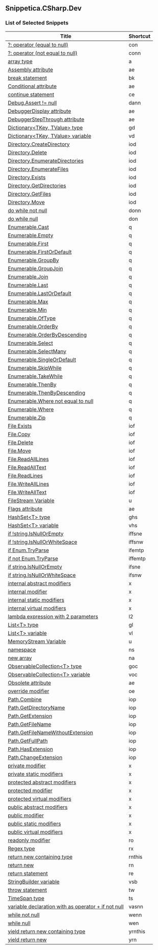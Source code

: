 ﻿## Snippetica.CSharp.Dev

### List of Selected Snippets

Title | Shortcut
----- | --------
[?: operator \(equal to null\)](ConditionalOperatorEqualToNull.snippet)|con
[?: operator \(not equal to null\)](ConditionalOperatorNotEqualToNull.snippet)|conn
[array type](ArrayOfTType.snippet)|a
[Assembly attribute](AssemblyAttribute.snippet)|ae
[break statement](BreakStatement.snippet)|bk
[Conditional attribute](ConditionalAttribute.snippet)|ae
[continue statement](ContinueStatement.snippet)|ce
[Debug\.Assert \!= null](DebugAssertNotNull.snippet)|dann
[DebuggerDisplay attribute](DebuggerDisplayAttribute.snippet)|ae
[DebuggerStepThrough attribute](DebuggerStepThroughAttribute.snippet)|ae
[Dictionary&lt;TKey, TValue&gt; type](DictionaryOfTKeyTValueType.snippet)|gd
[Dictionary&lt;TKey, TValue&gt; variable](DictionaryOfTKeyTValueVariable.snippet)|vd
[Directory\.CreateDirectory](DirectoryCreateDirectory.snippet)|iod
[Directory\.Delete](DirectoryDelete.snippet)|iod
[Directory\.EnumerateDirectories](DirectoryEnumerateDirectories.snippet)|iod
[Directory\.EnumerateFiles](DirectoryEnumerateFiles.snippet)|iod
[Directory\.Exists](DirectoryExists.snippet)|iod
[Directory\.GetDirectories](DirectoryGetDirectories.snippet)|iod
[Directory\.GetFiles](DirectoryGetFiles.snippet)|iod
[Directory\.Move](DirectoryMove.snippet)|iod
[do while not null](DoNotNull.snippet)|donn
[do while null](DoNull.snippet)|don
[Enumerable\.Cast](EnumerableCast.snippet)|q
[Enumerable\.Empty](EnumerableEmpty.snippet)|q
[Enumerable\.First](EnumerableFirst.snippet)|q
[Enumerable\.FirstOrDefault](EnumerableFirstOrDefault.snippet)|q
[Enumerable\.GroupBy](EnumerableGroupBy.snippet)|q
[Enumerable\.GroupJoin](EnumerableGroupJoin.snippet)|q
[Enumerable\.Join](EnumerableJoin.snippet)|q
[Enumerable\.Last](EnumerableLast.snippet)|q
[Enumerable\.LastOrDefault](EnumerableLastOrDefault.snippet)|q
[Enumerable\.Max](EnumerableMax.snippet)|q
[Enumerable\.Min](EnumerableMin.snippet)|q
[Enumerable\.OfType](EnumerableOfType.snippet)|q
[Enumerable\.OrderBy](EnumerableOrderBy.snippet)|q
[Enumerable\.OrderByDescending](EnumerableOrderByDescending.snippet)|q
[Enumerable\.Select](EnumerableSelect.snippet)|q
[Enumerable\.SelectMany](EnumerableSelectMany.snippet)|q
[Enumerable\.SingleOrDefault](EnumerableSingleOrDefault.snippet)|q
[Enumerable\.SkipWhile](EnumerableSkipWhile.snippet)|q
[Enumerable\.TakeWhile](EnumerableTakeWhile.snippet)|q
[Enumerable\.ThenBy](EnumerableThenBy.snippet)|q
[Enumerable\.ThenByDescending](EnumerableThenByDescending.snippet)|q
[Enumerable\.Where not equal to null](EnumerableWhereNotNull.snippet)|q
[Enumerable\.Where](EnumerableWhere.snippet)|q
[Enumerable\.Zip](EnumerableZip.snippet)|q
[File Exists](FileExists.snippet)|iof
[File\.Copy](FileCopy.snippet)|iof
[File\.Delete](FileDelete.snippet)|iof
[File\.Move](FileMove.snippet)|iof
[File\.ReadAllLines](FileReadAllLines.snippet)|iof
[File\.ReadAllText](FileReadAllText.snippet)|iof
[File\.ReadLines](FileReadLines.snippet)|iof
[File\.WriteAllLines](FileWriteAllLines.snippet)|iof
[File\.WriteAllText](FileWriteAllText.snippet)|iof
[FileStream Variable](FileStreamVariable.snippet)|u
[Flags attribute](FlagsAttribute.snippet)|ae
[HashSet&lt;T&gt; type](HashSetOfTType.snippet)|ghs
[HashSet&lt;T&gt; variable](HashSetOfTVariable.snippet)|vhs
[if \!string\.IsNullOrEmpty](IfNotStringIsNullOrEmpty.snippet)|iffsne
[if \!string\.IsNullOrWhiteSpace](IfNotStringIsNullOrWhiteSpace.snippet)|iffsnw
[if Enum\.TryParse](IfEnumTryParse.snippet)|ifemtp
[if not Enum\.TryParse](IfNotEnumTryParse.snippet)|iffemtp
[if string\.IsNullOrEmpty](IfStringIsNullOrEmpty.snippet)|ifsne
[if string\.IsNullOrWhiteSpace](IfStringIsNullOrWhiteSpace.snippet)|ifsnw
[internal abstract modifiers](InternalAbstractModifiers.snippet)|x
[internal modifier](InternalModifier.snippet)|x
[internal static modifiers](InternalStaticModifiers.snippet)|x
[internal virtual modifiers](InternalVirtualModifiers.snippet)|x
[lambda expression with 2 parameters](LambdaExpressionWithTwoParameters.snippet)|l2
[List&lt;T&gt; type](ListOfTType.snippet)|gl
[List&lt;T&gt; variable](ListOfTVariable.snippet)|vl
[MemoryStream Variable](MemoryStreamVariable.snippet)|u
[namespace](Namespace.snippet)|ns
[new array ](NewArrayOfT.snippet)|na
[ObservableCollection&lt;T&gt; type](ObservableCollectionOfTType.snippet)|goc
[ObservableCollection&lt;T&gt; variable](ObservableCollectionOfTVariable.snippet)|voc
[Obsolete attribute](ObsoleteAttribute.snippet)|ae
[override modifier](OverrideModifier.snippet)|oe
[Path\.Combine](PathCombine.snippet)|iop
[Path\.GetDirectoryName](PathGetDirectoryName.snippet)|iop
[Path\.GetExtension](PathGetExtension.snippet)|iop
[Path\.GetFileName](PathGetFileName.snippet)|iop
[Path\.GetFileNameWithoutExtension](PathGetFileNameWithoutExtension.snippet)|iop
[Path\.GetFullPath](PathGetFullPath.snippet)|iop
[Path\.HasExtension](PathHasExtension.snippet)|iop
[Path\.ChangeExtension](PathChangeExtension.snippet)|iop
[private modifier](PrivateModifier.snippet)|x
[private static modifiers](PrivateStaticModifiers.snippet)|x
[protected abstract modifiers](ProtectedAbstractModifiers.snippet)|x
[protected modifier](ProtectedModifier.snippet)|x
[protected virtual modifiers](ProtectedVirtualModifiers.snippet)|x
[public abstract modifiers](PublicAbstractModifiers.snippet)|x
[public modifier](PublicModifier.snippet)|x
[public static modifiers](PublicStaticModifiers.snippet)|x
[public virtual modifiers](PublicVirtualModifiers.snippet)|x
[readonly modifier](ReadOnlyModifier.snippet)|ro
[Regex type](Regex.snippet)|rx
[return new containing type](ReturnNewThis.snippet)|rnthis
[return new](ReturnNew.snippet)|rn
[return statement](ReturnStatement.snippet)|re
[StringBuilder variable](StringBuilderVariable.snippet)|vsb
[throw statement](ThrowStatement.snippet)|tw
[TimeSpan type](TimeSpanType.snippet)|ts
[variable declaration with as operator \+ if not null](VariableAsTIfNotNull.snippet)|vasnn
[while not null](WhileNotNull.snippet)|wenn
[while null](WhileNull.snippet)|wen
[yield return new containing type](YieldReturnNewThis.snippet)|yrnthis
[yield return new](YieldReturnNew.snippet)|yrn
